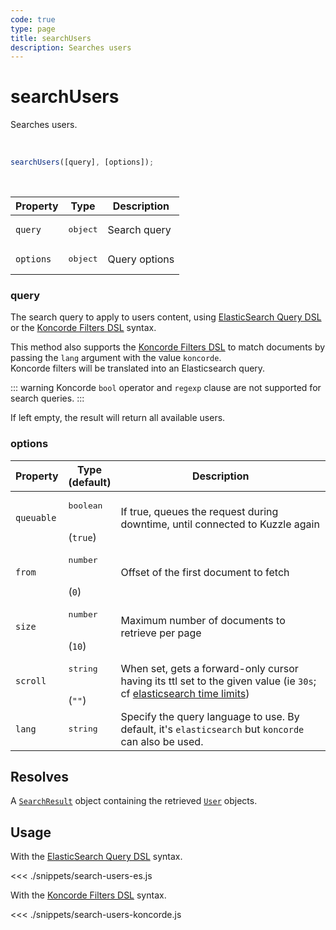 ```yaml
---
code: true
type: page
title: searchUsers
description: Searches users
---
```


# searchUsers

Searches users.

<br />

```js
searchUsers([query], [options]);
```

<br />

| Property | Type | Description |
|--- |--- |--- |
| `query` | <pre>object</pre> | Search query |
| `options` | <pre>object</pre> | Query options |

### query

The search query to apply to users content, using [ElasticSearch Query DSL](https://www.elastic.co/guide/en/elasticsearch/reference/7.4/query-dsl.html) or the [Koncorde Filters DSL](/core/2/api/koncorde-filters-syntax) syntax.

<SinceBadge version="auto-version"/>

This method also supports the [Koncorde Filters DSL](/core/2/api/koncorde-filters-syntax) to match documents by passing the `lang` argument with the value `koncorde`.  
Koncorde filters will be translated into an Elasticsearch query.  

::: warning
Koncorde `bool` operator and `regexp` clause are not supported for search queries.
:::

If left empty, the result will return all available users.

### options

| Property   | Type<br/>(default)              | Description                                                                                                                                                                                                       |
| ---------- | ------------------------------- | ----------------------------------------------------------------------------------------------------------------------------------------------------------------------------------------------------------------- |
| `queuable` | <pre>boolean</pre><br/>(`true`) | If true, queues the request during downtime, until connected to Kuzzle again                                                                                                                                      |
| `from`     | <pre>number</pre><br/>(`0`)     | Offset of the first document to fetch                                                                                                                                                                             |
| `size`     | <pre>number</pre><br/>(`10`)    | Maximum number of documents to retrieve per page                                                                                                                                                                  |
| `scroll`   | <pre>string</pre><br/>(`""`)    | When set, gets a forward-only cursor having its ttl set to the given value (ie `30s`; cf [elasticsearch time limits](https://www.elastic.co/guide/en/elasticsearch/reference/7.3/common-options.html#time-units)) |
| `lang`     | <pre>string</pre>               | Specify the query language to use. By default, it's `elasticsearch` but `koncorde` can also be used. <SinceBadge version="auto-version"/> |

## Resolves

A [`SearchResult`](sdk/js/7/core-classes/search-result) object containing the retrieved [`User`](/sdk/js/7/core-classes/user) objects.

## Usage

With the [ElasticSearch Query DSL](https://www.elastic.co/guide/en/elasticsearch/reference/7.3/query-dsl.html) syntax.

<<< ./snippets/search-users-es.js

With the [Koncorde Filters DSL](/core/2/api/koncorde-filters-syntax) syntax.

<<< ./snippets/search-users-koncorde.js
